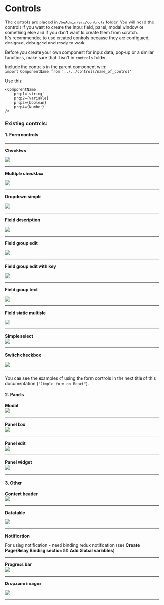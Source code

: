 # Controls

The controls are placed in `/beAdmin/src/controls` folder. You will need the controls if you want to create the input field, panel, modal window or something else and if you don't want to create them from scratch.  
It's recommended to use created controls because they are configured, designed, debugged and ready to work.

Before you create your own component for input data, pop-up or a similar functions, make sure that it isn't in `controls` folder.

Include the controls in the parent component with:  
`import ComponentName from '../../controls/name_of_control'`

Use this:

```
<ComponentName
    prop1='string'
    prop2={variable}
    prop3={boolean}
    prop4={Number}
/>
```

### Existing controls:

#### 1. Form controls

---

**Checkbox**

![](/assets/1.png)

---

**Multiple checkbox**

![](/assets/2.png)

---

**Dropdown simple**

![](/assets/3.png)

---

**Field description**

![](/assets/4.png)

---

**Field group edit**

![](/assets/5.png)

---

**Field group edit with key**

![](/assets/6.png)

---

**Field group text**

![](/assets/7.png)

---

**Field static multiple**

![](/assets/8.png)

---

**Simple select**  
![](/assets/9.png)

---

**Switch checkbox**

![](/assets/10.png)

---

You can see the examples of using the form controls in the next title of this documentation \(`"Simple form on React"`\).

#### **2. Panels**

**Modal**  
![](/assets/111.png)

---

**Panel box**  
![](/assets/122.png)

---

**Panel edit**  
![](/assets/444.png)

---

**Panel widget**  
![](/assets/555.png)

---

#### **3. Other**

**Content header**  
![](/assets/11.png)

---

**Datatable**

![](/assets/114.png)

---

**Notification**

For using notification - need binding redux notification \(see **Create Page/Relay Binding section** && **Add Global variables**\)

---

**Progress bar**  
![](/assets/112.png)

---

**Dropzone images**

![](/assets/113.png)

---

